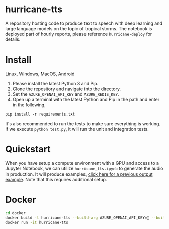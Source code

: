 # hurricane-tts
A repository hosting code to produce text to speech with deep learning and large language models on the topic of tropical storms. The notebook is deployed part of hourly reports, please reference `hurricane-deploy` for details.

# Install
Linux, Windows, MacOS, Android

1. Please install the latest Python 3 and Pip.
2. Clone the repository and navigate into the directory.
3. Set the `AZURE_OPENAI_API_KEY` and `AZURE_REDIS_KEY`.
4. Open up a terminal with the latest Python and Pip in the path and enter in the following,

```
pip install -r requirements.txt
```

It's also recommended to run the tests to make sure everything is working.
If we execute `python test.py`, it will run the unit and integration tests.

# Quickstart
When you have setup a compute environment with a GPU and access to a Jupyter
Notebook, we can utilize `hurricane_tts.ipynb` to generate the audio in 
production. It will produce examples, [click here for a previous output example](https://github.com/hammad93/hurricane-tts/issues/2#issuecomment-180639837). Note that this requires additional setup.

# Docker

```bash
cd docker
docker build -t hurricane-tts --build-arg AZURE_OPENAI_API_KEY=🔑 --build-arg AZURE_REDIS_KEY=🔑 .
docker run -it hurricane-tts
```